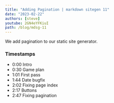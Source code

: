```yaml
---
title: "Adding Pagination | markdown sitegen 11"
date: "2023-02-22"
authors: [steve]
youtube: 2GN4eYFKiuI
path: /blog/mdsg-11
---
```


<YouTubePlayer youtubeLink={frontmatter.youtube} />

We add pagination to our static site generator.

<!-- truncate -->

### Timestamps

- 0:00 Intro
- 0:30 Game plan
- 1:01 First pass
- 1:44 Date bugfix
- 2:02 Fixing page index
- 2:17 Buttons
- 2:47 Fixing pagination
